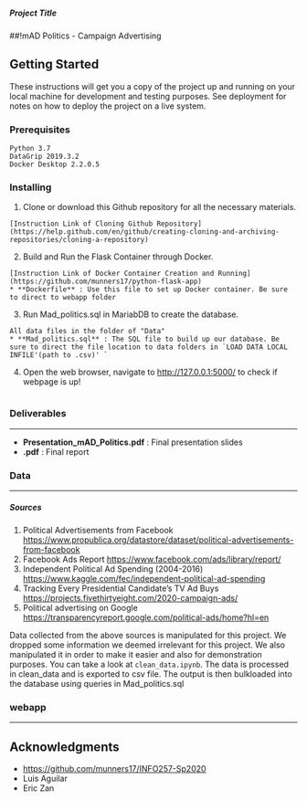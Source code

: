 ##### Project Title

##!mAD Politics - Campaign Advertising

## Getting Started

These instructions will get you a copy of the project up and running on your local machine for development and testing purposes. See deployment for notes on how to deploy the project on a live system.

### Prerequisites

```
Python 3.7
DataGrip 2019.3.2
Docker Desktop 2.2.0.5
```

### Installing

1. Clone or download this Github repository for all the necessary materials. 
	
```
[Instruction Link of Cloning Github Repository] (https://help.github.com/en/github/creating-cloning-and-archiving-repositories/cloning-a-repository)
```

2. Build and Run the Flask Container through Docker. 

```
[Instruction Link of Docker Container Creation and Running] (https://github.com/munners17/python-flask-app)
* **Dockerfile** : Use this file to set up Docker container. Be sure to direct to webapp folder
```

3. Run Mad_politics.sql in MariabDB to create the database.

```
All data files in the folder of "Data"
* **Mad_politics.sql** : The SQL file to build up our database. Be sure to direct the file location to data folders in `LOAD DATA LOCAL INFILE'(path to .csv)' `
```

4. Open the web browser, navigate to http://127.0.0.1:5000/ to check if webpage is up!

```

```


### Deliverables
---
* **Presentation_mAD_Politics.pdf** : Final presentation slides
* **.pdf** : Final report

### Data
---

##### Sources

1. Political Advertisements from Facebook
https://www.propublica.org/datastore/dataset/political-advertisements-from-facebook
2. Facebook Ads Report
https://www.facebook.com/ads/library/report/
3. Independent Political Ad Spending (2004-2016)
https://www.kaggle.com/fec/independent-political-ad-spending
4. Tracking Every Presidential Candidate’s TV Ad Buys
https://projects.fivethirtyeight.com/2020-campaign-ads/
5. Political advertising on Google
https://transparencyreport.google.com/political-ads/home?hl=en

Data collected from the above sources is manipulated for this project. We dropped
some information we deemed irrelevant for this project. We also manipulated it in order
to make it easier and also for demonstration purposes. You can take a look at ```clean_data.ipynb```.
The data is processed in clean_data and is exported to csv file. The output is then bulkloaded
into the database using queries in Mad_politics.sql

### webapp
---

## Acknowledgments

* https://github.com/munners17/INFO257-Sp2020
* Luis Aguilar
* Eric Zan


